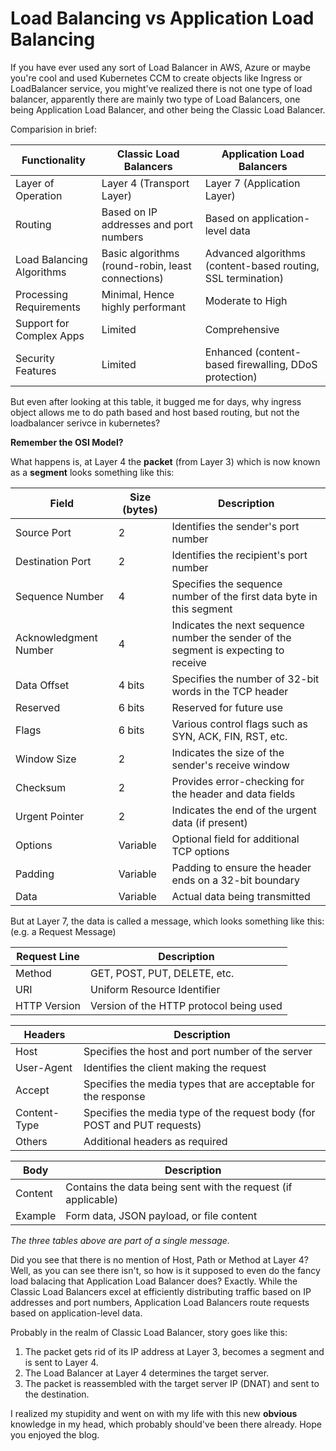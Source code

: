# Load Balancing vs Application Load Balancing

If you have ever used any sort of Load Balancer in AWS, Azure or maybe you're cool and used Kubernetes CCM to create objects like Ingress or LoadBalancer service, you might've realized there is not one type of load balancer, apparently there are mainly two type of Load Balancers, one being Application Load Balancer, and other being the Classic Load Balancer.

Comparision in brief:

| Functionality            | Classic Load Balancers                | Application Load Balancers          |
|--------------------------|---------------------------------------|------------------------------------|
| Layer of Operation | Layer 4 (Transport Layer) | Layer 7 (Application Layer) |
| Routing | Based on IP addresses and port numbers | Based on application-level data |
| Load Balancing Algorithms | Basic algorithms (round-robin, least connections) | Advanced algorithms (content-based routing, SSL termination) |
| Processing Requirements | Minimal, Hence highly performant | Moderate to High |
| Support for Complex Apps | Limited | Comprehensive |
| Security Features | Limited | Enhanced (content-based firewalling, DDoS protection) |

But even after looking at this table, it bugged me for days, why ingress object allows me to do path based and host based routing, but not the loadbalancer serivce in kubernetes? 

**Remember the OSI Model?**

What happens is, at Layer 4 the **packet** (from Layer 3) which is now known as a **segment** looks something like this:

| Field             | Size (bytes) | Description                                                   |
|-------------------|--------------|---------------------------------------------------------------|
| Source Port       | 2            | Identifies the sender's port number                           |
| Destination Port  | 2            | Identifies the recipient's port number                        |
| Sequence Number   | 4            | Specifies the sequence number of the first data byte in this segment |
| Acknowledgment Number | 4        | Indicates the next sequence number the sender of the segment is expecting to receive |
| Data Offset       | 4 bits       | Specifies the number of 32-bit words in the TCP header         |
| Reserved          | 6 bits       | Reserved for future use                                        |
| Flags             | 6 bits       | Various control flags such as SYN, ACK, FIN, RST, etc.        |
| Window Size       | 2            | Indicates the size of the sender's receive window             |
| Checksum          | 2            | Provides error-checking for the header and data fields         |
| Urgent Pointer    | 2            | Indicates the end of the urgent data (if present)             |
| Options           | Variable     | Optional field for additional TCP options                      |
| Padding           | Variable     | Padding to ensure the header ends on a 32-bit boundary        |
| Data              | Variable     | Actual data being transmitted                                  |

But at Layer 7, the data is called a message, which looks something like this: (e.g. a Request Message)
                                    
| **Request Line**| Description                                                 |
|-----------------|-------------------------------------------------------------|
| Method          | GET, POST, PUT, DELETE, etc.                                |
| URI             | Uniform Resource Identifier                                  |
| HTTP Version    | Version of the HTTP protocol being used                      |

| **Headers**     | Description                                                 |
|-----------------|-------------------------------------------------------------|
| Host            | Specifies the host and port number of the server             |
| User-Agent      | Identifies the client making the request                     |
| Accept          | Specifies the media types that are acceptable for the response |
| Content-Type    | Specifies the media type of the request body (for POST and PUT requests) |
| Others          | Additional headers as required                               |

| **Body**        | Description                                                 |
|-----------------|-------------------------------------------------------------|
| Content         | Contains the data being sent with the request (if applicable) |
| Example         | Form data, JSON payload, or file content                    |

*The three tables above are part of a single message.*

Did you see that there is no mention of Host, Path or Method at Layer 4? Well, as you can see there isn't, so how is it supposed to even do the fancy load balacing that Application Load Balancer does? Exactly. While the Classic Load Balancers excel at efficiently distributing traffic based on IP addresses and port numbers, Application Load Balancers route requests based on application-level data.

Probably in the realm of Classic Load Balancer, story goes like this:

1. The packet gets rid of its IP address at Layer 3, becomes a segment and is sent to Layer 4.
2. The Load Balancer at Layer 4 determines the target server.
3. The packet is reassembled with the target server IP (DNAT) and sent to the destination.

I realized my stupidity and went on with my life with this new **obvious** knowledge in my head, which probably should've been there already. Hope you enjoyed the blog.